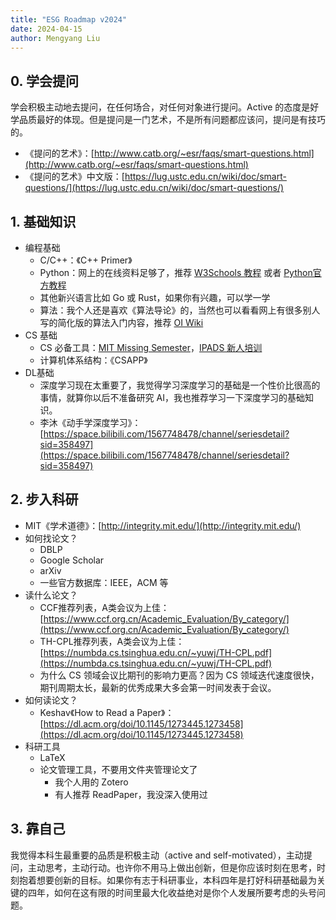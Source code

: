 ```yaml
---
title: "ESG Roadmap v2024"
date: 2024-04-15
author: Mengyang Liu
---
```


## 0. 学会提问

学会积极主动地去提问，在任何场合，对任何对象进行提问。Active 的态度是好学品质最好的体现。但是提问是一门艺术，不是所有问题都应该问，提问是有技巧的。

- 《提问的艺术》：[http://www.catb.org/~esr/faqs/smart-questions.html](http://www.catb.org/~esr/faqs/smart-questions.html)
- 《提问的艺术》中文版：[https://lug.ustc.edu.cn/wiki/doc/smart-questions/](https://lug.ustc.edu.cn/wiki/doc/smart-questions/)

## 1. 基础知识

- 编程基础
  - C/C++：《C++ Primer》
  - Python：网上的在线资料足够了，推荐 [W3Schools 教程](https://www.w3schools.com/python/default.asp) 或者 [Python官方教程](https://docs.python.org/3/tutorial/index.html)
  - 其他新兴语言比如 Go 或 Rust，如果你有兴趣，可以学一学
  - 算法：我个人还是喜欢《算法导论》的，当然也可以看看网上有很多别人写的简化版的算法入门内容，推荐 [OI Wiki](https://oi-wiki.org/)
- CS 基础
  - CS 必备工具：[MIT Missing Semester](https://missing.csail.mit.edu/)，[IPADS 新人培训](https://space.bilibili.com/1085720801/channel/collectiondetail?sid=78079)
  - 计算机体系结构：《CSAPP》
- DL基础
  - 深度学习现在太重要了，我觉得学习深度学习的基础是一个性价比很高的事情，就算你以后不准备研究 AI，我也推荐学习一下深度学习的基础知识。
  - 李沐《动手学深度学习》：[https://space.bilibili.com/1567748478/channel/seriesdetail?sid=358497](https://space.bilibili.com/1567748478/channel/seriesdetail?sid=358497)

## 2. 步入科研

- MIT《学术道德》：[http://integrity.mit.edu/](http://integrity.mit.edu/)
- 如何找论文？
  - DBLP
  - Google Scholar
  - arXiv
  - 一些官方数据库：IEEE，ACM 等
- 读什么论文？
  - CCF推荐列表，A类会议为上佳：[https://www.ccf.org.cn/Academic_Evaluation/By_category/](https://www.ccf.org.cn/Academic_Evaluation/By_category/)
  - TH-CPL推荐列表，A类会议为上佳：[https://numbda.cs.tsinghua.edu.cn/~yuwj/TH-CPL.pdf](https://numbda.cs.tsinghua.edu.cn/~yuwj/TH-CPL.pdf)
  - 为什么 CS 领域会议比期刊的影响力更高？因为 CS 领域迭代速度很快，期刊周期太长，最新的优秀成果大多会第一时间发表于会议。
- 如何读论文？
  - Keshav《How to Read a Paper》：[https://dl.acm.org/doi/10.1145/1273445.1273458](https://dl.acm.org/doi/10.1145/1273445.1273458)
- 科研工具
  - LaTeX
  - 论文管理工具，不要用文件夹管理论文了
    - 我个人用的 Zotero
    - 有人推荐 ReadPaper，我没深入使用过

## 3. 靠自己

我觉得本科生最重要的品质是积极主动（active and self-motivated），主动提问，主动思考，主动行动。也许你不用马上做出创新，但是你应该时刻在思考，时刻抱着想要创新的目标。如果你有志于科研事业，本科四年是打好科研基础最为关键的四年，如何在这有限的时间里最大化收益绝对是你个人发展所要考虑的头号问题。
